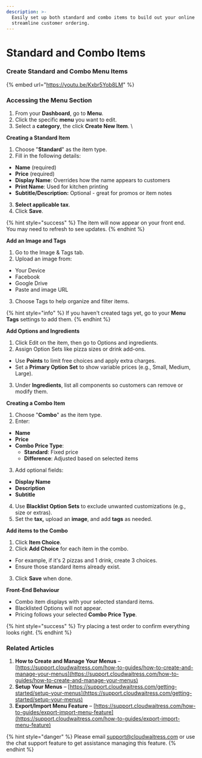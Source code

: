 ```yaml
---
description: >-
  Easily set up both standard and combo items to build out your online menu and
  streamline customer ordering.
---
```


# Standard and Combo Items

### Create Standard and Combo Menu Items

{% embed url="https://youtu.be/Kxbr5Yob8LM" %}

### Accessing the Menu Section

1. From your **Dashboard**, go to **Menu**.
2. Click the specific **menu** you want to edit.&#x20;
3. Select a **category**, the click **Create New Item**. \


**Creating a Standard Item**

1. Choose "**Standard**" as the item type.&#x20;
2. Fill in the following details:

* **Name** (required)
* **Price** (required)
* **Display Name**: Overrides how the name appears to customers
* **Print Name**: Used for kitchen printing
* **Subtitle/Description:** Optional - great for promos or item notes

3. **Select applicable tax**.&#x20;
4. Click **Save**.&#x20;

{% hint style="success" %}
The item will now appear on your front end. You may need to refresh to see updates.
{% endhint %}

**Add an Image and Tags**

1. Go to the Image & Tags tab.
2. Upload an image from:

* Your Device
* Facebook
* Google Drive
* Paste and image URL

3. Choose Tags to help organize and filter items.&#x20;

{% hint style="info" %}
If you haven't created tags yet, go to your **Menu Tags** settings to add them.&#x20;
{% endhint %}

**Add Options and Ingredients**

1. Click Edit on the item, then go to Options and ingredients.&#x20;
2. Assign Option Sets like pizza sizes or drink add-ons.

* Use **Points** to limit free choices and apply extra charges.
* Set a **Primary Option Set** to show variable prices (e.g., Small, Medium, Large).

3. Under **Ingredients**, list all components so customers can remove or modify them.&#x20;



**Creating a Combo Item**

1. Choose "**Combo**" as the item type.&#x20;
2. Enter:

* **Name**
* **Price**
* **Combo Price Type**:
  * **Standard**: Fixed price
  * **Difference**: Adjusted based on selected items

3. Add optional fields:

* **Display Name**
* **Description**
* **Subtitle**

4. Use **Blacklist Option Sets** to exclude unwanted customizations (e.g., size or extras).
5. Set the **tax,** upload an **image**, and add **tags** as needed.&#x20;



**Add items to the Combo**

1. Click **Item Choice**.&#x20;
2. Click **Add Choice** for each item in the combo.

* For example, if it's 2 pizzas and 1 drink, create 3 choices.&#x20;
* Ensure those standard items already exist.&#x20;

3. Click **Save** when done.&#x20;



**Front-End Behaviour**

* Combo item displays with your selected standard items.&#x20;
* Blacklisted Options will not appear.&#x20;
* Pricing follows your selected **Combo Price Type**.&#x20;

{% hint style="success" %}
Try placing a test order to confirm everything looks right.&#x20;
{% endhint %}

### Related Articles

1. **How to Create and Manage Your Menus** – [https://support.cloudwaitress.com/how-to-guides/how-to-create-and-manage-your-menus](https://support.cloudwaitress.com/how-to-guides/how-to-create-and-manage-your-menus)
2. **Setup Your Menus** – [https://support.cloudwaitress.com/getting-started/setup-your-menus](https://support.cloudwaitress.com/getting-started/setup-your-menus)
3. **Export/Import Menu Feature** – [https://support.cloudwaitress.com/how-to-guides/export-import-menu-feature](https://support.cloudwaitress.com/how-to-guides/export-import-menu-feature)







{% hint style="danger" %}
Please email [support@cloudwaitress.com](mailto:support@cloudwaitress.com) or use the chat support feature to get assistance managing this feature.
{% endhint %}
